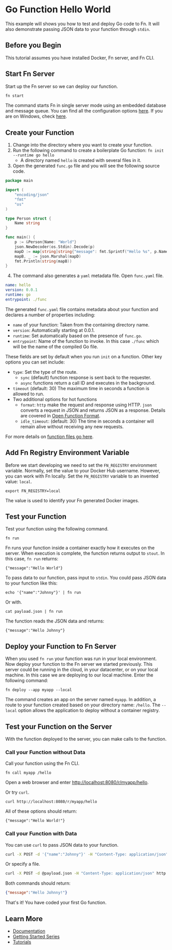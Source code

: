 # Go Function Hello World

This example will shows you how to test and deploy Go code to Fn. It will also demonstrate passing JSON data to your function through `stdin`.

## Before you Begin

This tutorial assumes you have installed Docker, Fn server, and Fn CLI.

## Start Fn Server

Start up the Fn server so we can deploy our function.

```sh
fn start
```

The command starts Fn in single server mode using an embedded database and message queue. You can find all the
configuration options [here](docs/operating/options.md). If you are on Windows, check [here](docs/operating/windows.md).

## Create your Function 

1. Change into the directory where you want to create your function.
1. Run the following command to create a boilerplate Go function: `fn init --runtime go hello`
    * A directory named `hello` is created with several files in it.
1. Open the generated `func.go` file and you will see the following source code.

```go
package main

import (
	"encoding/json"
	"fmt"
	"os"
)

type Person struct {
	Name string
}

func main() {
	p := &Person{Name: "World"}
	json.NewDecoder(os.Stdin).Decode(p)
	mapD := map[string]string{"message": fmt.Sprintf("Hello %s", p.Name)}
	mapB, _ := json.Marshal(mapD)
	fmt.Println(string(mapB))
}
```
<ol start="4">
  <li>The command also generates a <code>yaml</code> metadata file. Open <code>func.yaml</code> file.</li>
</ol>

```yaml
name: hello
version: 0.0.1
runtime: go
entrypoint: ./func
```

The generated `func.yaml` file contains metadata about your function and declares a number of properties including:

* `name` of your function: Taken from the containing directory name.
* `version`: Automatically starting at 0.0.1.
* `runtime`: Set automatically based on the presence of `func.go`.
* `entrypoint`: Name of the function to invoke. In this case `./func` which will be the name of the compiled Go file.

These fields are set by default when you run `init` on a function. Other key options you can set include:

* `type`: Set the type of the route. 
    * `sync` (default) function response is sent back to the requester.
    * `async` functions return a call ID and executes in the background.
* `timeout` (default: 30) The maximum time in seconds a function is allowed to run.
* Two additional options for hot functions
    * `format`:  `http` make the request and response using HTTP. `json` converts a request in JSON and returns JSON as a response.  Details are covered in [Open Function Format](../../../../docs/function-format.md).
    * `idle_timeout`: (default: 30) The time in seconds a container will remain alive without receiving any new requests.

For more details on [function files go here](../../../../docs/function-file.md).

## Add Fn Registry Environment Variable

Before we start developing we need to set the `FN_REGISTRY` environment variable. Normally, set the value to your Docker Hub username. However, you can work with Fn locally.  Set the `FN_REGISTRY` variable to an invented value: `local`.

    export FN_REGISTRY=local

The value is used to identify your Fn generated Docker images.

## Test your Function

Test your function using the following command.

    fn run

Fn runs your function inside a container exactly how it executes on the server. When execution is complete, the function returns output to `stout`. In this case, `fn run` returns:

    {"message":"Hello World"}

To pass data to our function, pass input to `stdin`. You could pass JSON data to your function like this:

    echo '{"name":"Johnny"}' | fn run

Or with.

    cat payload.json | fn run

The function reads the JSON data and returns:

    {"message":"Hello Johnny"}

## Deploy your Function to Fn Server

When you used `fn run` your function was run in your local environment. Now deploy your function to the Fn server we started previously. This server could be running in the cloud, in your datacenter, or on your local machine. In this case we are deploying to our local machine. Enter the following command: 

    fn deploy --app myapp --local

The command creates an app on the server named `myapp`. In addition, a route to your function created based on your directory name: `/hello`. The `--local` option allows the application to deploy without a container registry.

## Test your Function on the Server

With the function deployed to the server, you can make calls to the function. 

### Call your Function without Data

Call your function using the Fn CLI.

    fn call myapp /hello

Open a web browser and enter <http://localhost:8080/r/myapp/hello>.

Or try `curl`.
    
    curl http://localhost:8080/r/myapp/hello

All of these options should return:

    {"message":"Hello World!"}
    
### Call your Function with Data

You can use `curl` to pass JSON data to your function.

```sh
curl -X POST -d '{"name":"Johnny"}' -H "Content-Type: application/json" http://localhost:8080/r/myapp/hello
```
Or specify a file.

```sh
curl -X POST -d @payload.json -H "Content-Type: application/json" http://localhost:8080/r/myapp/hello
```
Both commands should return:

```json
{"message":"Hello Johnny!"}
```

That's it! You have coded your first Go function.

## Learn More

* [Documentation](../../../../docs)
* [Getting Started Series](../../../tutorial)
* [Tutorials](https://github.com/fnproject/tutorials)
